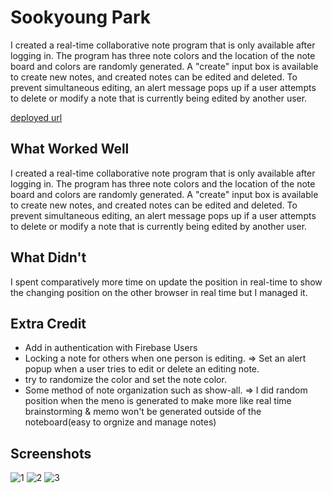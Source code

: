 # Sookyoung Park

I created a real-time collaborative note program that is only available after logging in. The program has three note colors and the location of the note board and colors are randomly generated. A "create" input box is available to create new notes, and created notes can be edited and deleted. To prevent simultaneous editing, an alert message pops up if a user attempts to delete or modify a note that is currently being edited by another user.

[deployed url](https://soolab3.onrender.com)

## What Worked Well
I created a real-time collaborative note program that is only available after logging in. The program has three note colors and the location of the note board and colors are randomly generated. A "create" input box is available to create new notes, and created notes can be edited and deleted. To prevent simultaneous editing, an alert message pops up if a user attempts to delete or modify a note that is currently being edited by another user.

## What Didn't
I spent comparatively more time on update the position in real-time to show the changing position on the other browser in real time but I managed it.

## Extra Credit
- Add in authentication with Firebase Users
- Locking a note for others when one person is editing. => Set an alert popup when a user tries to edit or delete an editing note.
- try to randomize the color and set the note color.
- Some method of note organization such as show-all. => I did random position when the meno is generated to make more like real time brainstorming & memo won't be generated outside of the noteboard(easy to orgnize and manage notes)

## Screenshots
![1](https://github.com/dartmouth-cs52-23s/lab3-notes-sookyoungpark1031/blob/main/src/img/sc1.png?raw=true)
![2](https://github.com/dartmouth-cs52-23s/lab3-notes-sookyoungpark1031/blob/main/src/img/sc2.png?raw=true)
![3](https://github.com/dartmouth-cs52-23s/lab3-notes-sookyoungpark1031/blob/main/src/img/sc3.png?raw=true)



